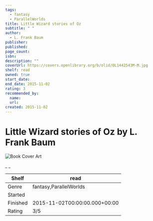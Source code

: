 ```yaml
---
tags:
  - fantasy
  - ParallelWorlds
title: Little Wizard stories of Oz
subtitle: " "
author:
  - L. Frank Baum
publisher:
published:
page_count:
isbn:
description: ""
coverUrl: https://covers.openlibrary.org/b/olid/OL1442543M-M.jpg
shelf: read
owned: true
start_date:
end_date: 2015-11-02
rating: 3
recommended_by:
  name:
  url:
created: 2015-11-02
---
```


# Little Wizard stories of Oz by L. Frank Baum

![Book Cover Art](https://covers.openlibrary.org/b/olid/OL1442543M-M.jpg)

_ _

| Shelf | read |
| --- | --- |
| Genre | fantasy,ParallelWorlds |
| Started |  |
| Finished | 2015-11-02T00:00:00.000+00:00 |
| Rating | 3/5 |
